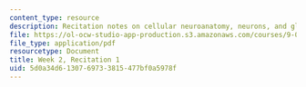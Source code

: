```yaml
---
content_type: resource
description: Recitation notes on cellular neuroanatomy, neurons, and glia.
file: https://ol-ocw-studio-app-production.s3.amazonaws.com/courses/9-01-introduction-to-neuroscience-fall-2007/5d0a34d6130769733815477bf0a5978f_wk02_sechand0910.pdf
file_type: application/pdf
resourcetype: Document
title: Week 2, Recitation 1
uid: 5d0a34d6-1307-6973-3815-477bf0a5978f
---
```


